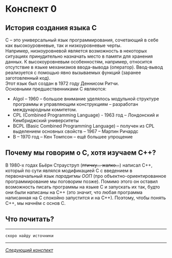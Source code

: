 # Конспект 0

## История создания языка C

C – это универсальный язык программирования, сочетающий в себе как высокоуровневые, так и низкоуровневые черты.<br>
Например, низкоуровневой является возможность в некоторых ситуациях принудительно назначать место в памяти для хранения данных. К высокоуровневым особенностям, например, относится отсутствие в языке механизмов ввода-вывода (оператор). Ввод-вывод реализуется с помощью явно вызываемых функций (заранее заготовленный код).<br>
Этот язык был создан в 1972 году Деннисом Ритчи.<br>
Основными предшественниками C являются:

- Algol – 1960 – большое внимание уделялось модульной структуре программы и управляющим конструкциям – разработан международным комитетом.<br>
- CPL (Combined Programming Language) - 1963 год – Лондонский и Кембриджский университеты<br>
- BCPL (Basic Combined Programming Language) – получен из CPL выделением основных свойств – 1967 – Мартин Ричардс<br>
- B – 1970 год – Кен Томпсон – ещё большее упрощение<br>

## Почему мы говорим о C, хотя изучаем C++?

В 1980-х годах Бьёрн Страуструп (~~птичку... жалко...~~) написал С++, который по сути являлся модификацией C с введением в первоначальный язык _парадигмы ООП_ (про объектно-ориентированное программирование мы поговорим позже). Помимо этого он оставил возможность писать программы на языке C и запускать их так, будто они были написаны на C++ (это значит, что любая программа написанная на C спокойно запустится и на C++). Поэтому, чтобы понять C++, мы начнём с основ C.

## Что почитать?

---

`скоро найду источники`

---

[<u>_Следующий конспект_</u>](/summaries/summary1.md)
